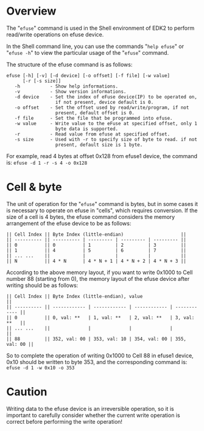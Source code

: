 # Overview

The "`efuse`" command is used in the Shell environment of EDK2 to perform read/write operations on efuse device.

In the Shell command line, you can use the commands "`help efuse`" or "`efuse -h`" to view the particular usage of the "`efuse`" command.

The structure of the efuse command is as follows:

```
efuse [-h] [-v] [-d device] [-o offset] [-f file] [-w value]
      [-r [-s size]] 
   -h           - Show help informations.
   -v           - Show version informations.
   -d device    - Set the index of eFuse device(IP) to be operated on,
                  if not present, device default is 0. 
   -o offset    - Set the offset used by read/write/program, if not
                  present, default offset is 0. 
   -f file      - Set the file that be programmed into efuse.
   -w value     - Write value to the eFuse at specified offset, only 1
                  byte data is supported.
   -r           - Read value from efuse at specified offset.
   -s size      - Used with -r to specify size of byte to read. if not
                  present, default size is 1 byte.
```

For example, read 4 bytes at offset 0x128 from efuse1 device, the command is:
`efuse -d 1 -r -s 4 -o 0x128`

# Cell & byte

The unit of operation for the "`efuse`" command is bytes, but in some cases it is necessary to operate on efuse in "cells", which requires conversion.
If the size of a cell is 4 bytes, the efuse command considers the memory arrangement of the efuse device to be as follows:

```
|| Cell Index || Byte Index (little-endian)                     ||
|| ---------- || ---------- | --------- | --------- | --------- ||
|| 0          || 0          | 1         | 2         | 3         ||
|| 1          || 4          | 5         | 6         | 7         ||
|| ... ...    ||            |           |           |           ||
|| N          || 4 * N      | 4 * N + 1 | 4 * N + 2 | 4 * N + 3 ||
```

According to the above memory layout, if you want to write 0x1000 to Cell number 88 (starting from 0), the memory layout of the efuse device after writing should be as follows:

```
|| Cell Index || Byte Index (little-endian), value                         ||
|| ---------- || ------------ | ------------ | ------------ | ------------ ||
|| 0          || 0, val: **   | 1, val: **   | 2, val: **   | 3, val: **   ||
|| ... ...    ||              |              |              |              ||
|| 88         || 352, val: 00 | 353, val: 10 | 354, val: 00 | 355, val: 00 ||
```

So to complete the operation of writing 0x1000 to Cell 88 in efuse1 device, 0x10 should be written to byte 353, and the corresponding command is:
`efuse -d 1 -w 0x10 -o 353`

# Caution

Writing data to the efuse device is an irreversible operation, so it is important to carefully consider whether the current write operation is correct before performing the write operation!
